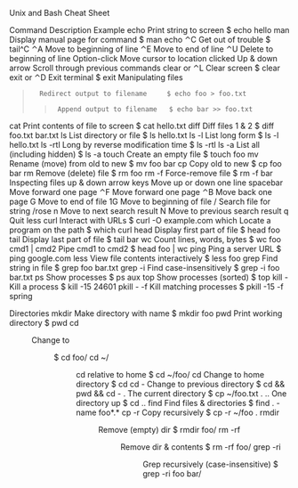 Unix and Bash Cheat Sheet


Command				             Description 			               Example
echo <string>	        Print string to screen                $ echo hello
man <command>	        Display manual page for command       $ man echo
⌃C	Get out of trouble 	$ tail^C
⌃A	Move to beginning of line
⌃E	Move to end of line
⌃U	Delete to beginning of line
Option-click 		Move cursor to location clicked
Up & down arrow 	Scroll through previous commands
clear or ⌃L 	Clear screen 	$ clear
exit or ⌃D 	Exit terminal 	$ exit
Manipulating files
>		Redirect output to filename 	$ echo foo > foo.txt
>>		Append output to filename 	$ echo bar >> foo.txt
cat <file>	Print contents of file to screen $ cat hello.txt
diff <f1> <f2>	Diff files 1 & 2 	$ diff foo.txt bar.txt
ls		List directory or file 	$ ls hello.txt
ls -l		List long form 	$ ls -l hello.txt
ls -rtl	Long by reverse modification time 	$ ls -rtl
ls -a		List all (including hidden) 	$ ls -a
touch <file>	Create an empty file $ touch foo
mv <old> <new>	Rename (move) from old to new $ mv foo bar
cp <old> <new>	Copy old to new 	$ cp foo bar
rm <file>		Remove (delete) file 	$ rm foo
rm -f <file>	Force-remove file 	$ rm -f bar
Inspecting files
up & down arrow keys	Move up or down one line
spacebar			Move forward one page
⌃F				Move forward one page
⌃B				Move back one page
G				Move to end of file
1G				Move to beginning of file
/<string>			Search file for string 			/rose
n				Move to next search result
N				Move to previous search result
q				Quit less
curl				Interact with URLs $ curl -O example.com
which				Locate a program on the path 	$ which curl
head <file>			Display first part of file 	$ head foo
tail <file>			Display last part of file 	$ tail bar
wc <file>			Count lines, words, bytes 	$ wc foo
cmd1 | cmd2			Pipe cmd1 to cmd2 		$ head foo | wc
ping <url>			Ping a server URL 		$ ping google.com
less <file>			View file contents interactively 	$ less foo
grep <string> <file>	Find string in file 		$ grep foo bar.txt
grep -i <string> <file>	Find case-insensitively 	$ grep -i foo bar.txt
ps				Show processes 			$ ps aux
top				Show processes (sorted) 	$ top
kill -<level> <pid>	Kill a process 			$ kill -15 24601
pkill -<level> -f <name>	Kill matching processes $ pkill -15 -f spring

Directories
mkdir <name>	Make directory with name 	$ mkdir foo
pwd			Print working directory 	$ pwd
cd <dir>		Change to <dir> 			$ cd foo/
cd ~/<dir>		cd relative to home 		$ cd ~/foo/
cd			Change to home directory 	$ cd
cd -			Change to previous directory 	$ cd && pwd && cd -
.			The current directory 		$ cp ~/foo.txt .
..			One directory up 			$ cd ..
find			Find files & directories 	$ find . -name foo*.*
cp -r <old> <new>	Copy recursively 			$ cp -r ~/foo .
rmdir <dir>		Remove (empty) dir 		$ rmdir foo/
rm -rf <dir>	Remove dir & contents 		$ rm -rf foo/
grep -ri <string> <dir>	Grep recursively (case-insensitive) $ grep -ri foo 												bar/
